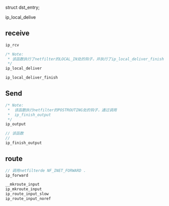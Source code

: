 


struct dst_entry;





ip_local_delive

receive
--------

```c
ip_rcv
```


```c
/* Note:
 * 该函数执行了netfilter的LOCAL_IN处的钩子，并执行了ip_local_deliver_finish
 */
ip_local_deliver
```

```c
ip_local_deliver_finish
```


Send 
----

```c
/* Note:
 *  该函数执行netfilter的POSTROUTING处的钩子，通过调用
 *  ip_finish_output
 */
ip_output
```

```c
// 该函数
//
ip_finish_output
```








route
--------

```c
// 调用netfilterde NF_INET_FORWARD .
ip_forward
```

```c
__mkroute_input
ip_mkroute_input
ip_route_input_slow
ip_route_input_noref
```